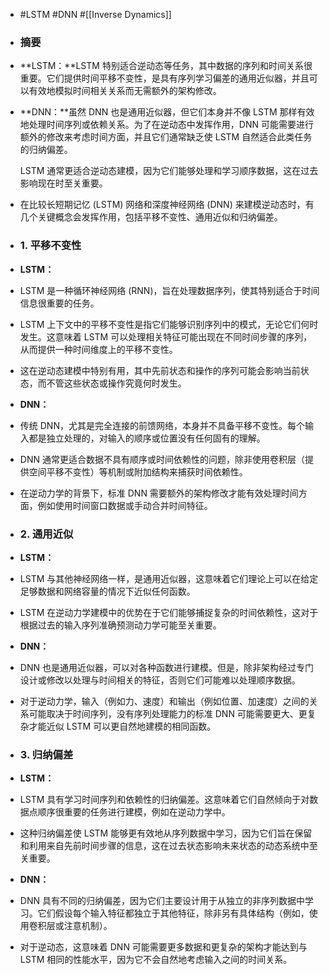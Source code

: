 - #LSTM #DNN #[[Inverse Dynamics]]
- ### **摘要**
- **LSTM：**LSTM 特别适合逆动态等任务，其中数据的序列和时间关系很重要。它们提供时间平移不变性，是具有序列学习偏差的通用近似器，并且可以有效地模拟时间相关关系而无需额外的架构修改。
- **DNN：**虽然 DNN 也是通用近似器，但它们本身并不像 LSTM 那样有效地处理时间序列或依赖关系。为了在逆动态中发挥作用，DNN 可能需要进行额外的修改来考虑时间方面，并且它们通常缺乏使 LSTM 自然适合此类任务的归纳偏差。
  
  LSTM 通常更适合逆动态建模，因为它们能够处理和学习顺序数据，这在过去影响现在时至关重要。
- 在比较长短期记忆 (LSTM) 网络和深度神经网络 (DNN) 来建模逆动态时，有几个关键概念会发挥作用，包括平移不变性、通用近似和归纳偏差。
- ### 1. **平移不变性**
- **LSTM：**
- LSTM 是一种循环神经网络 (RNN)，旨在处理数据序列，使其特别适合于时间信息很重要的任务。
- LSTM 上下文中的平移不变性是指它们能够识别序列中的模式，无论它们何时发生。这意味着 LSTM 可以处理相关特征可能出现在不同时间步骤的序列，从而提供一种时间维度上的平移不变性。
- 这在逆动态建模中特别有用，其中先前状态和操作的序列可能会影响当前状态，而不管这些状态或操作究竟何时发生。
- **DNN：**
- 传统 DNN，尤其是完全连接的前馈网络，本身并不具备平移不变性。每个输入都是独立处理的，对输入的顺序或位置没有任何固有的理解。
- DNN 通常更适合数据不具有顺序或时间依赖性的问题，除非使用卷积层（提供空间平移不变性）等机制或附加结构来捕获时间依赖性。
- 在逆动力学的背景下，标准 DNN 需要额外的架构修改才能有效处理时间方面，例如使用时间窗口数据或手动合并时间特征。
- ### 2. **通用近似**
- **LSTM：**
- LSTM 与其他神经网络一样，是通用近似器，这意味着它们理论上可以在给定足够数据和网络容量的情况下近似任何函数。
- LSTM 在逆动力学建模中的优势在于它们能够捕捉复杂的时间依赖性，这对于根据过去的输入序列准确预测动力学可能至关重要。
- **DNN：**
- DNN 也是通用近似器，可以对各种函数进行建模。但是，除非架构经过专门设计或修改以处理与时间相关的特征，否则它们可能难以处理顺序数据。
- 对于逆动力学，输入（例如力、速度）和输出（例如位置、加速度）之间的关系可能取决于时间序列，没有序列处理能力的标准 DNN 可能需要更大、更复杂才能近似 LSTM 可以更自然地建模的相同函数。
- ### 3. **归纳偏差**
- **LSTM：**
- LSTM 具有学习时间序列和依赖性的归纳偏差。这意味着它们自然倾向于对数据点顺序很重要的任务进行建模，例如在逆动力学中。
- 这种归纳偏差使 LSTM 能够更有效地从序列数据中学习，因为它们旨在保留和利用来自先前时间步骤的信息，这在过去状态影响未来状态的动态系统中至关重要。
- **DNN：**
- DNN 具有不同的归纳偏差，因为它们主要设计用于从独立的非序列数据中学习。它们假设每个输入特征都独立于其他特征，除非另有具体结构（例如，使用卷积层或注意机制）。
- 对于逆动态，这意味着 DNN 可能需要更多数据和更复杂的架构才能达到与 LSTM 相同的性能水平，因为它不会自然地考虑输入之间的时间关系。